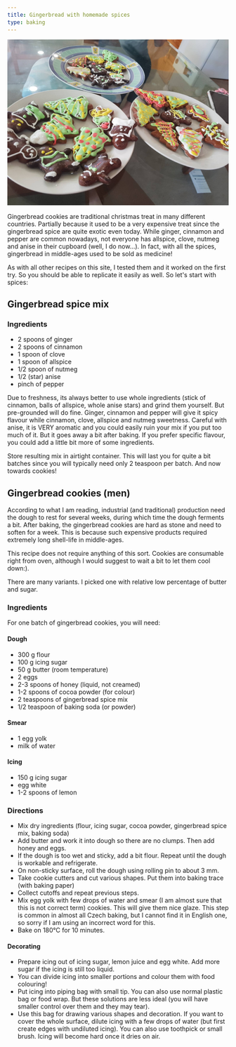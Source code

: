 ```yaml
---
title: Gingerbread with homemade spices
type: baking
---
```


![](../assets/gingerbread.jpg "Zdobené perníčky")

Gingerbread cookies are traditional christmas treat in many different countries. Partially because it used to be a very expensive treat since the gingerbread spice are quite exotic even today. While ginger, cinnamon and pepper are common nowadays, not everyone has allspice, clove, nutmeg and anise in their cupboard (well, I do now...). In fact, with all the spices, gingerbread in middle-ages used to be sold as medicine!

As with all other recipes on this site, I tested them and it worked on the first try. So you should be able to replicate it easily as well. So let's start with spices:

## Gingerbread spice mix

### Ingredients

* 2 spoons of ginger
* 2 spoons of cinnamon
* 1 spoon of clove
* 1 spoon of allspice
* 1/2 spoon of nutmeg
* 1/2 (star) anise
* pinch of pepper

Due to freshness, its always better to use whole ingredients (stick of cinnamon, balls of allspice, whole anise stars) and grind them yourself. But pre-grounded will do fine. Ginger, cinnamon and pepper will give it spicy flavour while cinnamon, clove, allspice and nutmeg sweetness. Careful with anise, it is VERY aromatic and you could easily ruin your mix if you put too much of it. But it goes away a bit after baking. If you prefer specific flavour, you could add a little bit more of some ingredients.

Store resulting mix in airtight container. This will last you for quite a bit batches since you will typically need only 2 teaspoon per batch. And now towards cookies!

## Gingerbread cookies (men)

According to what I am reading, industrial (and traditional) production need the dough to rest for several weeks, during which time the dough ferments a bit. After baking, the gingerbread cookies are hard as stone and need to soften for a week. This is because such expensive products required extremely long shell-life in middle-ages.

This recipe does not require anything of this sort. Cookies are consumable right from oven, although I would suggest to wait a bit to let them cool down:).

There are many variants. I picked one with relative low percentage of butter and sugar.

### Ingredients

For one batch of gingerbread cookies, you will need:

#### Dough
* 300 g flour
* 100 g icing sugar
* 50 g butter (room temperature)
* 2 eggs
* 2-3 spoons of honey (liquid, not creamed)
* 1-2 spoons of cocoa powder (for colour)
* 2 teaspoons of gingerbread spice mix
* 1/2 teaspoon of baking soda (or powder)

#### Smear
* 1 egg yolk
* milk of water

#### Icing
* 150 g icing sugar
* egg white
* 1-2 spoons of lemon

### Directions

* Mix dry ingredients (flour, icing sugar, cocoa powder, gingerbread spice mix, baking soda)
* Add butter and work it into dough so there are no clumps. Then add honey and eggs.
* If the dough is too wet and sticky, add a bit flour. Repeat until the dough is workable and refrigerate.
* On non-sticky surface, roll the dough using rolling pin to about 3 mm.
* Take cookie cutters and cut various shapes. Put them into baking trace (with baking paper)
* Collect cutoffs and repeat previous steps.
* Mix egg yolk with few drops of water and smear (I am almost sure that this is not correct term) cookies. This will give them nice glaze. This step is common in almost all Czech baking, but I cannot find it in English one, so sorry if I am using an incorrect word for this.
* Bake on 180°C for 10 minutes.

#### Decorating
* Prepare icing out of icing sugar, lemon juice and egg white. Add more sugar if the icing is still too liquid.
* You can divide icing into smaller portions and colour them with food colouring!
* Put icing into piping bag with small tip. You can also use normal plastic bag or food wrap. But these solutions are less ideal (you will have smaller control over them and they may tear).
* Use this bag for drawing various shapes and decoration. If you want to cover the whole surface, dilute icing with a few drops of water (but first create edges with undiluted icing). You can also use toothpick or small brush. Icing will become hard once it dries on air.


